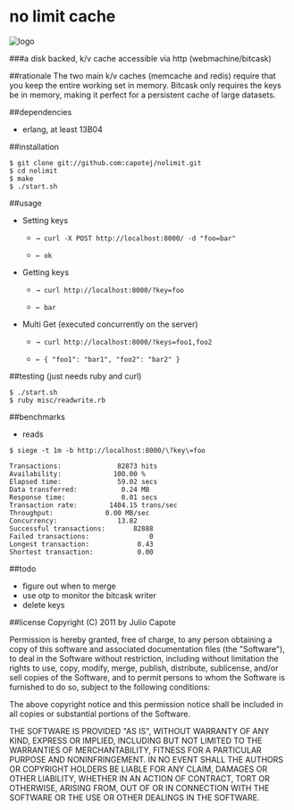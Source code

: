 # no limit cache

![logo](http://upload.wikimedia.org/wikipedia/en/2/23/Nolimit.jpg)

###a disk backed, k/v cache accessible via http (webmachine/bitcask)

##rationale
The two main k/v caches (memcache and redis) require that you keep the
entire working set in memory. Bitcask only requires the keys be in
memory, making it perfect for a persistent cache of large datasets.


##dependencies
* erlang, at least 13B04

##installation
```
$ git clone git://github.com:capotej/nolimit.git
$ cd nolimit
$ make
$ ./start.sh
```

##usage

* Setting keys
     - ```→ curl -X POST http://localhost:8000/ -d "foo=bar"```

     - ```← ok```

* Getting keys
     - ```→ curl http://localhost:8000/?key=foo```

     - ```← bar```

* Multi Get (executed concurrently on the server)
     - ```→ curl http://localhost:8000/?keys=foo1,foo2```
    
     - ```← { "foo1": "bar1", "foo2": "bar2" }```

##testing (just needs ruby and curl)

```
$ ./start.sh
$ ruby misc/readwrite.rb
```

##benchmarks
* reads
```
$ siege -t 1m -b http://localhost:8000/\?key\=foo

Transactions:		       82873 hits
Availability:		      100.00 %
Elapsed time:		       59.02 secs
Data transferred:	        0.24 MB
Response time:		        0.01 secs
Transaction rate:	     1404.15 trans/sec
Throughput:		        0.00 MB/sec
Concurrency:		       13.82
Successful transactions:       82888
Failed transactions:	           0
Longest transaction:	        0.43
Shortest transaction:	        0.00
```

##todo

* figure out when to merge
* use otp to monitor the bitcask writer
* delete keys

##license
Copyright (C) 2011 by Julio Capote

Permission is hereby granted, free of charge, to any person obtaining a copy
of this software and associated documentation files (the "Software"), to deal
in the Software without restriction, including without limitation the rights
to use, copy, modify, merge, publish, distribute, sublicense, and/or sell
copies of the Software, and to permit persons to whom the Software is
furnished to do so, subject to the following conditions:

The above copyright notice and this permission notice shall be included in
all copies or substantial portions of the Software.

THE SOFTWARE IS PROVIDED "AS IS", WITHOUT WARRANTY OF ANY KIND, EXPRESS OR
IMPLIED, INCLUDING BUT NOT LIMITED TO THE WARRANTIES OF MERCHANTABILITY,
FITNESS FOR A PARTICULAR PURPOSE AND NONINFRINGEMENT. IN NO EVENT SHALL THE
AUTHORS OR COPYRIGHT HOLDERS BE LIABLE FOR ANY CLAIM, DAMAGES OR OTHER
LIABILITY, WHETHER IN AN ACTION OF CONTRACT, TORT OR OTHERWISE, ARISING FROM,
OUT OF OR IN CONNECTION WITH THE SOFTWARE OR THE USE OR OTHER DEALINGS IN
THE SOFTWARE.

